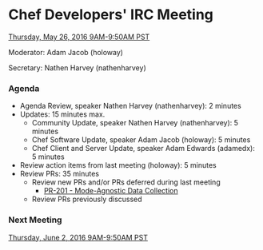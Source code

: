 # Chef Developers' IRC Meeting

[Thursday, May 26, 2016 9AM-9:50AM PST](http://everytimezone.com/#2016-5-26,240,cn3)

Moderator:  Adam Jacob (holoway)

Secretary:  Nathen Harvey (nathenharvey)

### Agenda
* Agenda Review, speaker Nathen Harvey (nathenharvey): 2 minutes
* Updates: 15 minutes max.
  * Community Update, speaker Nathen Harvey (nathenharvey): 5 minutes
  * Chef Software Update, speaker Adam Jacob (holoway): 5 minutes
  * Chef Client and Server Update, speaker Adam Edwards (adamedx): 5 minutes
* Review action items from last meeting (holoway): 5 minutes
* Review PRs:  35 minutes
  * Review new PRs and/or PRs deferred during last meeting
    * [PR-201 - Mode-Agnostic Data Collection](https://github.com/chef/chef-rfc/pull/201)
  * Review PRs previously discussed

### Next Meeting

[Thursday, June 2, 2016 9AM-9:50AM PST](http://everytimezone.com/#2016-6-2,240,cn3)
